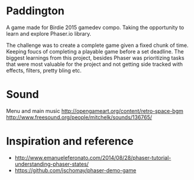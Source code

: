 # Paddington
A game made for Birdie 2015 gamedev compo. Taking the opportunity to learn and explore Phaser.io library.

The challenge was to create a complete game given a fixed chunk of time. Keeping foucs of completing a playable game before a set deadline. The biggest learnings from this project, besides Phaser was prioritizing tasks that were most valuable for the project and not getting side tracked with effects, filters, pretty bling etc. 


# Sound

Menu and main music
http://opengameart.org/content/retro-space-bgm
http://www.freesound.org/people/mitchelk/sounds/136765/

# Inspiration and reference
- http://www.emanueleferonato.com/2014/08/28/phaser-tutorial-understanding-phaser-states/
- https://github.com/jschomay/phaser-demo-game
